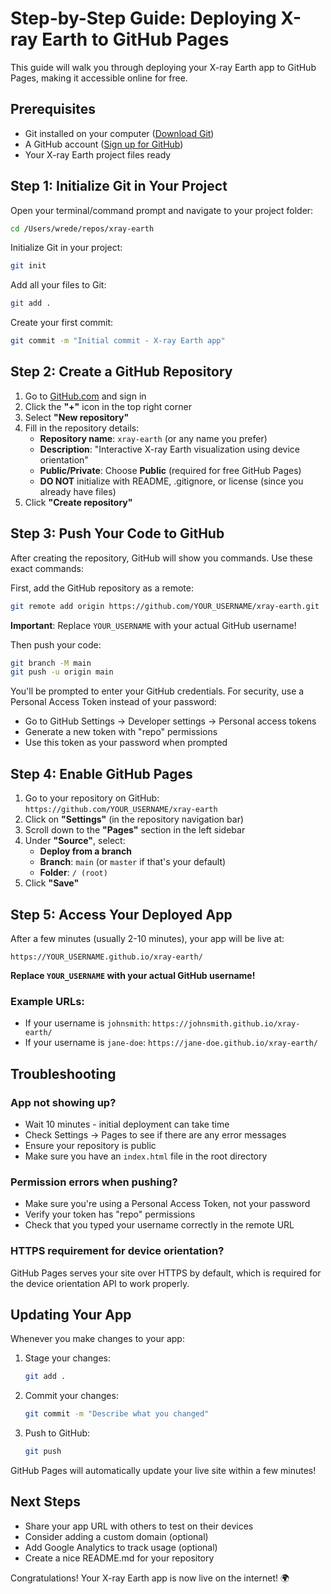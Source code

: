 # Step-by-Step Guide: Deploying X-ray Earth to GitHub Pages

This guide will walk you through deploying your X-ray Earth app to GitHub Pages, making it accessible online for free.

## Prerequisites
- Git installed on your computer ([Download Git](https://git-scm.com/downloads))
- A GitHub account ([Sign up for GitHub](https://github.com/signup))
- Your X-ray Earth project files ready

## Step 1: Initialize Git in Your Project

Open your terminal/command prompt and navigate to your project folder:

```bash
cd /Users/wrede/repos/xray-earth
```

Initialize Git in your project:

```bash
git init
```

Add all your files to Git:

```bash
git add .
```

Create your first commit:

```bash
git commit -m "Initial commit - X-ray Earth app"
```

## Step 2: Create a GitHub Repository

1. Go to [GitHub.com](https://github.com) and sign in
2. Click the **"+"** icon in the top right corner
3. Select **"New repository"**
4. Fill in the repository details:
   - **Repository name**: `xray-earth` (or any name you prefer)
   - **Description**: "Interactive X-ray Earth visualization using device orientation"
   - **Public/Private**: Choose **Public** (required for free GitHub Pages)
   - **DO NOT** initialize with README, .gitignore, or license (since you already have files)
5. Click **"Create repository"**

## Step 3: Push Your Code to GitHub

After creating the repository, GitHub will show you commands. Use these exact commands:

First, add the GitHub repository as a remote:

```bash
git remote add origin https://github.com/YOUR_USERNAME/xray-earth.git
```

**Important**: Replace `YOUR_USERNAME` with your actual GitHub username!

Then push your code:

```bash
git branch -M main
git push -u origin main
```

You'll be prompted to enter your GitHub credentials. For security, use a Personal Access Token instead of your password:
- Go to GitHub Settings → Developer settings → Personal access tokens
- Generate a new token with "repo" permissions
- Use this token as your password when prompted

## Step 4: Enable GitHub Pages

1. Go to your repository on GitHub: `https://github.com/YOUR_USERNAME/xray-earth`
2. Click on **"Settings"** (in the repository navigation bar)
3. Scroll down to the **"Pages"** section in the left sidebar
4. Under **"Source"**, select:
   - **Deploy from a branch**
   - **Branch**: `main` (or `master` if that's your default)
   - **Folder**: `/ (root)`
5. Click **"Save"**

## Step 5: Access Your Deployed App

After a few minutes (usually 2-10 minutes), your app will be live at:

```
https://YOUR_USERNAME.github.io/xray-earth/
```

**Replace `YOUR_USERNAME` with your actual GitHub username!**

### Example URLs:
- If your username is `johnsmith`: `https://johnsmith.github.io/xray-earth/`
- If your username is `jane-doe`: `https://jane-doe.github.io/xray-earth/`

## Troubleshooting

### App not showing up?
- Wait 10 minutes - initial deployment can take time
- Check Settings → Pages to see if there are any error messages
- Ensure your repository is public
- Make sure you have an `index.html` file in the root directory

### Permission errors when pushing?
- Make sure you're using a Personal Access Token, not your password
- Verify your token has "repo" permissions
- Check that you typed your username correctly in the remote URL

### HTTPS requirement for device orientation?
GitHub Pages serves your site over HTTPS by default, which is required for the device orientation API to work properly.

## Updating Your App

Whenever you make changes to your app:

1. Stage your changes:
   ```bash
   git add .
   ```

2. Commit your changes:
   ```bash
   git commit -m "Describe what you changed"
   ```

3. Push to GitHub:
   ```bash
   git push
   ```

GitHub Pages will automatically update your live site within a few minutes!

## Next Steps

- Share your app URL with others to test on their devices
- Consider adding a custom domain (optional)
- Add Google Analytics to track usage (optional)
- Create a nice README.md for your repository

Congratulations! Your X-ray Earth app is now live on the internet! 🌍